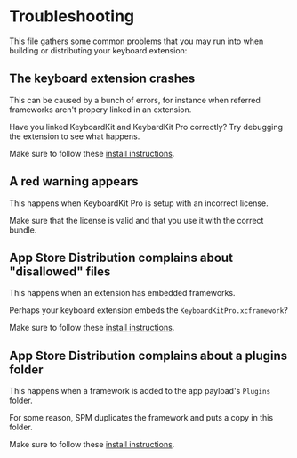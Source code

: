 #  Troubleshooting

This file gathers some common problems that you may run into when building or distributing your keyboard extension:


## The keyboard extension crashes

This can be caused by a bunch of errors, for instance when referred frameworks aren't propery linked in an extension.

Have you linked KeyboardKit and KeybardKit Pro correctly? Try debugging the extension to see what happens.

Make sure to follow these [install instructions][Installation].



## A red warning appears

This happens when KeyboardKit Pro is setup with an incorrect license.

Make sure that the license is valid and that you use it with the correct bundle.



## App Store Distribution complains about "disallowed" files

This happens when an extension has embedded frameworks. 

Perhaps your keyboard extension embeds the `KeyboardKitPro.xcframework`?

Make sure to follow these [install instructions][Installation].



## App Store Distribution complains about a plugins folder

This happens when a framework is added to the app payload's `Plugins` folder.

For some reason, SPM duplicates the framework and puts a copy in this folder.  

Make sure to follow these [install instructions][Installation].



[Installation]: https://github.com/KeyboardKit/KeyboardKit/blob/master/readmes/Installation.md 

